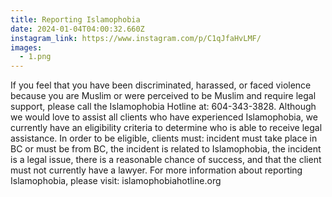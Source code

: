 ```yaml
---
title: Reporting Islamophobia
date: 2024-01-04T04:00:32.660Z
instagram_link: https://www.instagram.com/p/C1qJfaHvLMF/
images:
  - 1.png
---
```

If you feel that you have been discriminated, harassed, or faced violence because you are Muslim or were perceived to be Muslim and require legal support, please call the Islamophobia Hotline at: 604-343-3828. Although we would love to assist all clients who have experienced Islamophobia, we currently have an eligibility criteria to determine who is able to receive legal assistance. In order to be eligible, clients must: incident must take place in BC or must be from BC, the incident is related to Islamophobia, the incident is a legal issue, there is a reasonable chance of success, and that the client must not currently have a lawyer. For more information about reporting Islamophobia, please visit: islamophobiahotline.org